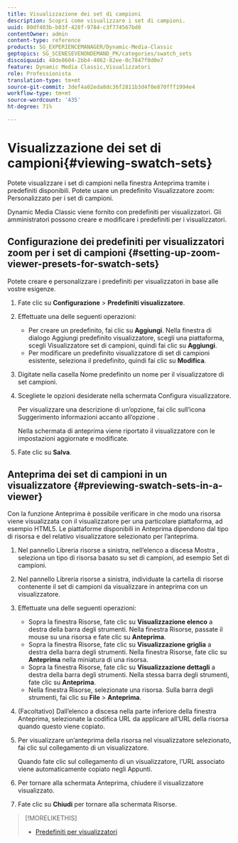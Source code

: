 ```yaml
---
title: Visualizzazione dei set di campioni
description: Scopri come visualizzare i set di campioni.
uuid: 80df403b-b03f-428f-9784-c3f774567bd0
contentOwner: admin
content-type: reference
products: SG_EXPERIENCEMANAGER/Dynamic-Media-Classic
geptopics: SG_SCENESEVENONDEMAND_PK/categories/swatch_sets
discoiquuid: 48de8604-2bb4-4862-82ee-0c7847f0d0e7
feature: Dynamic Media Classic,Visualizzatori
role: Professionista
translation-type: tm+mt
source-git-commit: 3def4a02eda8dc36f2811b3d4f0e870fff1994e4
workflow-type: tm+mt
source-wordcount: '435'
ht-degree: 71%

---
```



# Visualizzazione dei set di campioni{#viewing-swatch-sets}

Potete visualizzare i set di campioni nella finestra Anteprima tramite i predefiniti disponibili. Potete usare un predefinito Visualizzatore zoom: Personalizzato per i set di campioni.

Dynamic Media Classic viene fornito con predefiniti per visualizzatori. Gli amministratori possono creare e modificare i predefiniti per i visualizzatori.

## Configurazione dei predefiniti per visualizzatori zoom per i set di campioni {#setting-up-zoom-viewer-presets-for-swatch-sets}

Potete creare e personalizzare i predefiniti per visualizzatori in base alle vostre esigenze.

1. Fate clic su **Configurazione** > **Predefiniti visualizzatore**.
1. Effettuate una delle seguenti operazioni:

   * Per creare un predefinito, fai clic su **Aggiungi**. Nella finestra di dialogo Aggiungi predefinito visualizzatore, scegli una piattaforma, scegli Visualizzatore set di campioni, quindi fai clic su **Aggiungi**.
   * Per modificare un predefinito visualizzatore di set di campioni esistente, seleziona il predefinito, quindi fai clic su **Modifica**.

1. Digitate nella casella Nome predefinito un nome per il visualizzatore di set campioni.
1. Scegliete le opzioni desiderate nella schermata Configura visualizzatore.

   Per visualizzare una descrizione di un’opzione, fai clic sull’icona Suggerimento informazioni accanto all’opzione .

   Nella schermata di anteprima viene riportato il visualizzatore con le impostazioni aggiornate e modificate.

1. Fate clic su **Salva**.

## Anteprima dei set di campioni in un visualizzatore {#previewing-swatch-sets-in-a-viewer}

Con la funzione Anteprima è possibile verificare in che modo una risorsa viene visualizzata con il visualizzatore per una particolare piattaforma, ad esempio HTML5. Le piattaforme disponibili in Anteprima dipendono dal tipo di risorsa e del relativo visualizzatore selezionato per l’anteprima.

1. Nel pannello Libreria risorse a sinistra, nell’elenco a discesa Mostra , seleziona un tipo di risorsa basato su set di campioni, ad esempio Set di campioni.
1. Nel pannello Libreria risorse a sinistra, individuate la cartella di risorse contenente il set di campioni da visualizzare in anteprima con un visualizzatore.
1. Effettuate una delle seguenti operazioni:

   * Sopra la finestra Risorse, fate clic su **Visualizzazione elenco** a destra della barra degli strumenti. Nella finestra Risorse, passate il mouse su una risorsa e fate clic su **Anteprima**.
   * Sopra la finestra Risorse, fate clic su **Visualizzazione griglia** a destra della barra degli strumenti. Nella finestra Risorse, fate clic su **Anteprima** nella miniatura di una risorsa.
   * Sopra la finestra Risorse, fate clic su **Visualizzazione dettagli** a destra della barra degli strumenti. Nella stessa barra degli strumenti, fate clic su **Anteprima**.
   * Nella finestra Risorse, selezionate una risorsa. Sulla barra degli strumenti, fai clic su **File** > **Anteprima**.

1. (Facoltativo) Dall’elenco a discesa nella parte inferiore della finestra Anteprima, selezionate la codifica URL da applicare all’URL della risorsa quando questo viene copiato.
1. Per visualizzare un’anteprima della risorsa nel visualizzatore selezionato, fai clic sul collegamento di un visualizzatore.

   Quando fate clic sul collegamento di un visualizzatore, l’URL associato viene automaticamente copiato negli Appunti.

1. Per tornare alla schermata Anteprima, chiudere il visualizzatore visualizzato.
1. Fate clic su **Chiudi** per tornare alla schermata Risorse.

>[!MORELIKETHIS]
>
>* [Predefiniti per visualizzatori](application-setup.md#viewer_presets)

